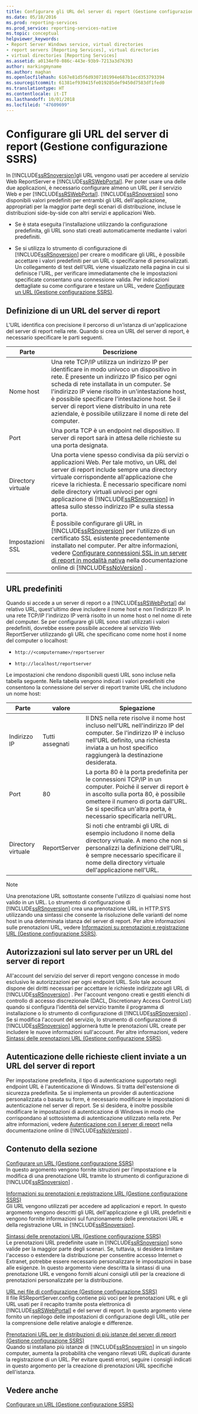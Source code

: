 ```yaml
---
title: Configurare gli URL del server di report (Gestione configurazione SSRS) | Microsoft Docs
ms.date: 05/18/2016
ms.prod: reporting-services
ms.prod_service: reporting-services-native
ms.topic: conceptual
helpviewer_keywords:
- Report Server Windows service, virtual directories
- report servers [Reporting Services], virtual directories
- virtual directories [Reporting Services]
ms.assetid: a0134ef0-086c-443e-93b9-7213a3d76393
author: markingmyname
ms.author: maghan
ms.openlocfilehash: 6167e81d5f6d9307101994e687b1ecd353793394
ms.sourcegitcommit: 61381ef939415fe019285def9450d7583df1fed0
ms.translationtype: HT
ms.contentlocale: it-IT
ms.lasthandoff: 10/01/2018
ms.locfileid: "47609699"
---
```

# <a name="configure-report-server-urls--ssrs-configuration-manager"></a>Configurare gli URL del server di report (Gestione configurazione SSRS)
  In [!INCLUDE[ssRSnoversion](../../includes/ssrsnoversion-md.md)]gli URL vengono usati per accedere al servizio Web ReportServer e [!INCLUDE[ssRSWebPortal](../../includes/ssrswebportal.md)]. Per poter usare una delle due applicazioni, è necessario configurare almeno un URL per il servizio Web e per [!INCLUDE[ssRSWebPortal](../../includes/ssrswebportal.md)]. [!INCLUDE[ssRSnoversion](../../includes/ssrsnoversion-md.md)] sono disponibili valori predefiniti per entrambi gli URL dell'applicazione, appropriati per la maggior parte degli scenari di distribuzione, incluse le distribuzioni side-by-side con altri servizi e applicazioni Web.  
  
-   Se è stata eseguita l'installazione utilizzando la configurazione predefinita, gli URL sono stati creati automaticamente mediante i valori predefiniti.  
  
-   Se si utilizza lo strumento di configurazione di [!INCLUDE[ssRSnoversion](../../includes/ssrsnoversion-md.md)] per creare o modificare gli URL, è possibile accettare i valori predefiniti per un URL o specificarne di personalizzati. Un collegamento di test dell'URL viene visualizzato nella pagina in cui si definisce l'URL, per verificare immediatamente che le impostazioni specificate consentano una connessione valida. Per indicazioni dettagliate su come configurare e testare un URL, vedere [Configurare un URL &#40;Gestione configurazione SSRS&#41;](../../reporting-services/install-windows/configure-a-url-ssrs-configuration-manager.md).  
  
## <a name="defining-a-report-server-url"></a>Definizione di un URL del server di report  
 L'URL identifica con precisione il percorso di un'istanza di un'applicazione del server di report nella rete. Quando si crea un URL del server di report, è necessario specificare le parti seguenti.  
  
|Parte|Descrizione|  
|----------|-----------------|  
|Nome host|Una rete TCP/IP utilizza un indirizzo IP per identificare in modo univoco un dispositivo in rete. È presente un indirizzo IP fisico per ogni scheda di rete installata in un computer. Se l'indirizzo IP viene risolto in un'intestazione host, è possibile specificare l'intestazione host. Se il server di report viene distribuito in una rete aziendale, è possibile utilizzare il nome di rete del computer.|  
|Port|Una porta TCP è un endpoint nel dispositivo. Il server di report sarà in attesa delle richieste su una porta designata.|  
|Directory virtuale|Una porta viene spesso condivisa da più servizi o applicazioni Web. Per tale motivo, un URL del server di report include sempre una directory virtuale corrispondente all'applicazione che riceve la richiesta. È necessario specificare nomi delle directory virtuali univoci per ogni applicazione di [!INCLUDE[ssRSnoversion](../../includes/ssrsnoversion-md.md)] in attesa sullo stesso indirizzo IP e sulla stessa porta.|  
|Impostazioni SSL|È possibile configurare gli URL in [!INCLUDE[ssRSnoversion](../../includes/ssrsnoversion-md.md)] per l'utilizzo di un certificato SSL esistente precedentemente installato nel computer. Per altre informazioni, vedere [Configurare connessioni SSL in un server di report in modalità nativa](../../reporting-services/security/configure-ssl-connections-on-a-native-mode-report-server.md) nella documentazione online di [!INCLUDE[ssNoVersion](../../includes/ssnoversion-md.md)] .|  
  
## <a name="default-urls"></a>URL predefiniti  
 Quando si accede a un server di report o a [!INCLUDE[ssRSWebPortal](../../includes/ssrswebportal.md)] dal relativo URL, quest'ultimo deve includere il nome host e non l'indirizzo IP. In una rete TCP/IP l'indirizzo IP verrà risolto in un nome host o nel nome di rete del computer. Se per configurare gli URL sono stati utilizzati i valori predefiniti, dovrebbe essere possibile accedere al servizio Web ReportServer utilizzando gli URL che specificano come nome host il nome del computer o localhost:  
  
-   `http://<computername>/reportserver`  
  
-   `http://localhost/reportserver`  
  
 Le impostazioni che rendono disponibili questi URL sono incluse nella tabella seguente. Nella tabella vengono indicati i valori predefiniti che consentono la connessione del server di report tramite URL che includono un nome host:  
  
|Parte|valore|Spiegazione|  
|----------|-----------|-----------------|  
|Indirizzo IP|Tutti assegnati|Il DNS nella rete risolve il nome host incluso nell'URL nell'indirizzo IP del computer. Se l'indirizzo IP è incluso nell'URL definito, una richiesta inviata a un host specifico raggiungerà la destinazione desiderata.|  
|Port|80|La porta 80 è la porta predefinita per le connessioni TCP/IP in un computer. Poiché il server di report è in ascolto sulla porta 80, è possibile omettere il numero di porta dall'URL. Se si specifica un'altra porta, è necessario specificarla nell'URL.|  
|Directory virtuale|ReportServer|Si noti che entrambi gli URL di esempio includono il nome della directory virtuale. A meno che non si personalizzi la definizione dell'URL, è sempre necessario specificare il nome della directory virtuale dell'applicazione nell'URL.|  
  
> [!NOTE]  
>  Una prenotazione URL sottostante consente l'utilizzo di qualsiasi nome host valido in un URL. Lo strumento di configurazione di [!INCLUDE[ssRSnoversion](../../includes/ssrsnoversion-md.md)] crea una prenotazione URL in HTTP.SYS utilizzando una sintassi che consente la risoluzione delle varianti del nome host in una determinata istanza del server di report. Per altre informazioni sulle prenotazioni URL, vedere [Informazioni su prenotazioni e registrazione URL &#40;Gestione configurazione SSRS&#41;](../../reporting-services/install-windows/about-url-reservations-and-registration-ssrs-configuration-manager.md).  
  
## <a name="server-side-permissions-on-a-report-server-url"></a>Autorizzazioni sul lato server per un URL del server di report  
 All'account del servizio del server di report vengono concesse in modo esclusivo le autorizzazioni per ogni endpoint URL. Solo tale account dispone dei diritti necessari per accettare le richieste indirizzate agli URL di [!INCLUDE[ssRSnoversion](../../includes/ssrsnoversion-md.md)] . Per l'account vengono creati e gestiti elenchi di controllo di accesso discrezionale (DACL, Discretionary Access Control List) quando si configura l'identità del servizio tramite il programma di installazione o lo strumento di configurazione di [!INCLUDE[ssRSnoversion](../../includes/ssrsnoversion-md.md)] . Se si modifica l'account del servizio, lo strumento di configurazione di [!INCLUDE[ssRSnoversion](../../includes/ssrsnoversion-md.md)] aggiornerà tutte le prenotazioni URL create per includere le nuove informazioni sull'account. Per altre informazioni, vedere [Sintassi delle prenotazioni URL &#40;Gestione configurazione SSRS&#41;](../../reporting-services/install-windows/url-reservation-syntax-ssrs-configuration-manager.md).  
  
## <a name="authenticating-client-requests-sent-to-a-report-server-url"></a>Autenticazione delle richieste client inviate a un URL del server di report  
 Per impostazione predefinita, il tipo di autenticazione supportato negli endpoint URL è l'autenticazione di Windows. Si tratta dell'estensione di sicurezza predefinita. Se si implementa un provider di autenticazione personalizzata o basata su form, è necessario modificare le impostazioni di autenticazione nel server di report. Se si desidera, è inoltre possibile modificare le impostazioni di autenticazione di Windows in modo che corrispondano al sottosistema di autenticazione utilizzato nella rete. Per altre informazioni, vedere [Autenticazione con il server di report](../../reporting-services/security/authentication-with-the-report-server.md) nella documentazione online di [!INCLUDE[ssNoVersion](../../includes/ssnoversion-md.md)] .  
  
## <a name="in-this-section"></a>Contenuto della sezione  
 [Configurare un URL &#40;Gestione configurazione SSRS&#41;](../../reporting-services/install-windows/configure-a-url-ssrs-configuration-manager.md)  
 In questo argomento vengono fornite istruzioni per l'impostazione e la modifica di una prenotazione URL tramite lo strumento di configurazione di [!INCLUDE[ssRSnoversion](../../includes/ssrsnoversion-md.md)] .  
  
 [Informazioni su prenotazioni e registrazione URL &#40;Gestione configurazione SSRS&#41;](../../reporting-services/install-windows/about-url-reservations-and-registration-ssrs-configuration-manager.md)  
 Gli URL vengono utilizzati per accedere ad applicazioni e report. In questo argomento vengono descritti gli URL dell'applicazione e gli URL predefiniti e vengono fornite informazioni sul funzionamento delle prenotazioni URL e della registrazione URL in [!INCLUDE[ssRSnoversion](../../includes/ssrsnoversion-md.md)].  
  
 [Sintassi delle prenotazioni URL &#40;Gestione configurazione SSRS&#41;](../../reporting-services/install-windows/url-reservation-syntax-ssrs-configuration-manager.md)  
 Le prenotazioni URL predefinite usate in [!INCLUDE[ssRSnoversion](../../includes/ssrsnoversion-md.md)] sono valide per la maggior parte degli scenari. Se, tuttavia, si desidera limitare l'accesso o estendere la distribuzione per consentire accesso Internet o Extranet, potrebbe essere necessario personalizzare le impostazioni in base alle esigenze. In questo argomento viene descritta la sintassi di una prenotazione URL e vengono forniti alcuni consigli utili per la creazione di prenotazioni personalizzate per la distribuzione.  
  
 [URL nei file di configurazione &#40;Gestione configurazione SSRS&#41;](../../reporting-services/install-windows/urls-in-configuration-files-ssrs-configuration-manager.md)  
 Il file RSReportServer.config contiene più voci per le prenotazioni URL e gli URL usati per il recapito tramite posta elettronica di [!INCLUDE[ssRSWebPortal](../../includes/ssrswebportal.md)] e del server di report. In questo argomento viene fornito un riepilogo delle impostazioni di configurazione degli URL, utile per la comprensione delle relative analogie e differenze.  
  
 [Prenotazioni URL per le distribuzioni di più istanze del server di report &#40;Gestione configurazione SSRS&#41;](../../reporting-services/install-windows/url-reservations-for-multi-instance-report-server-deployments.md)  
 Quando si installano più istanze di [!INCLUDE[ssRSnoversion](../../includes/ssrsnoversion-md.md)] in un singolo computer, aumenta la probabilità che vengano rilevati URL duplicati durante la registrazione di un URL. Per evitare questi errori, seguire i consigli indicati in questo argomento per la creazione di prenotazioni URL specifiche dell'istanza.  
  
## <a name="see-also"></a>Vedere anche  
 [Configurare un URL &#40;Gestione configurazione SSRS&#41;](../../reporting-services/install-windows/configure-a-url-ssrs-configuration-manager.md) 
